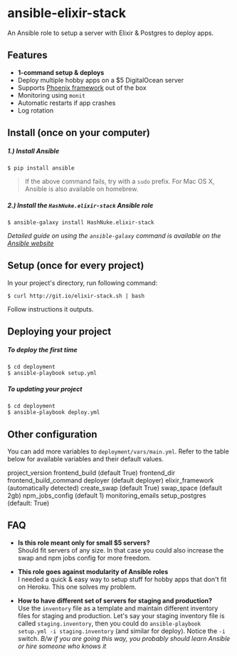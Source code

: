 # ansible-elixir-stack

An Ansible role to setup a server with Elixir & Postgres to deploy apps.

## Features

* **1-command setup & deploys**
* Deploy multiple hobby apps on a $5 DigitalOcean server
* Supports [Phoenix framework](http://phoenixframework.org) out of the box
* Monitoring using `monit`
* Automatic restarts if app crashes
* Log rotation

## Install (once on your computer)

##### 1.) Install Ansible

```shell
$ pip install ansible
```

> If the above command fails, try with a `sudo` prefix.
> For Mac OS X, Ansible is also available on homebrew.

##### 2.) Install the `HashNuke.elixir-stack` Ansible role

```shell
$ ansible-galaxy install HashNuke.elixir-stack
```

*Detailed guide on using the `ansible-galaxy` command is available on the [Ansible website](http://docs.ansible.com/galaxy.html#installing-roles)*

## Setup (once for every project)

In your project's directory, run following command:

```shell
$ curl http://git.io/elixir-stack.sh | bash
```

Follow instructions it outputs.

## Deploying your project

##### To deploy the first time

```sh-session
$ cd deployment
$ ansible-playbook setup.yml
```

##### To updating your project

```shell
$ cd deployment
$ ansible-playbook deploy.yml
```

## Other configuration

You can add more variables to `deployment/vars/main.yml`. Refer to the table below for available variables and their default values.


project_version
frontend_build (default True)
frontend_dir
frontend_build_command
deployer (default deployer)
elixir_framework (automatically detected)
create_swap (default True)
swap_space (default 2gb)
npm_jobs_config (default 1)
monitoring_emails
setup_postgres (default: True)

## FAQ

* **Is this role meant only for small $5 servers?**  
Should fit servers of any size. In that case you could also increase the swap and npm jobs config for more freedom.

* **This role goes against modularity of Ansible roles**  
I needed a quick & easy way to setup stuff for hobby apps that don't fit on Heroku. This one solves my problem.

* **How to have different set of servers for staging and production?**  
Use the `inventory` file as a template and maintain different inventory files for staging and production. Let's say your staging inventory file is called `staging.inventory`, then you could do `ansible-playbook setup.yml -i staging.inventory` (and similar for deploy). Notice the `-i` switch. *B/w if you are going this way, you probably should learn Ansible or hire someone who knows it*
